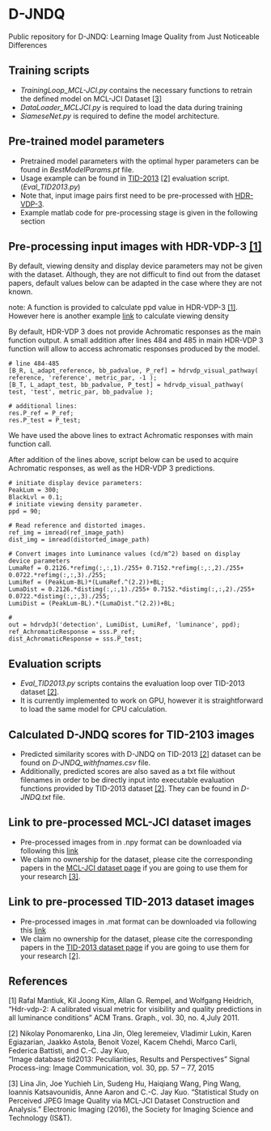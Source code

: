 # D-JNDQ
Public repository for D-JNDQ: Learning Image Quality from Just Noticeable Differences


## Training scripts

* *TrainingLoop_MCL-JCI.py* contains the necessary functions to retrain the defined model on MCL-JCI Dataset [[3]](#3)
* *DataLoader_MCLJCI.py* is required to load the data during training
* *SiameseNet.py* is required to define the model architecture.

## Pre-trained model parameters

* Pretrained model parameters with the optimal hyper parameters can be found in *BestModelParams.pt* file.
* Usage example can be found in [TID-2013](http://www.ponomarenko.info/tid2013.htm) [[2]](#2) evaluation script. (*Eval_TID2013.py*)
* Note that, input image pairs first need to be pre-processed with [HDR-VDP-3](https://sourceforge.net/projects/hdrvdp/files/hdrvdp/).
* Example matlab code for pre-processing stage is given in the following section

## Pre-processing input images with HDR-VDP-3 [[1]](#1)


By default, viewing density and display device parameters may not be given with the dataset. 
Although, they are not difficult to find out from the dataset papers, default values below can be adapted
in the case where they are not known.

note: A function is provided to calculate ppd value in HDR-VDP-3 [[1]](#1). 
However here is another example [link](http://phrogz.net/tmp/ScreenDensityCalculator.html#find:density,pxW:1920,pxH:720,size:12.3,sizeUnit:in,axis:diag,distance:31,distUnit:in) to calculate viewing density


By default, HDR-VDP 3 does not provide Achromatic responses as the main function output.
A small addition after lines 484 and 485 in main HDR-VDP 3 function will allow to access achromatic responses 
produced by the model.

```
# line 484-485
[B_R, L_adapt_reference, bb_padvalue, P_ref] = hdrvdp_visual_pathway( reference, 'reference', metric_par, -1 );
[B_T, L_adapt_test, bb_padvalue, P_test] = hdrvdp_visual_pathway( test, 'test', metric_par, bb_padvalue );

# additional lines:
res.P_ref = P_ref;
res.P_test = P_test;
```

We have used the above lines to extract Achromatic responses with main function call.

After addition of the lines above, script below can be used to acquire Achromatic responses, as well as the HDR-VDP 3 predictions.


```
# initiate display device parameters:
PeakLum = 300;
BlackLvl = 0.1;
# initiate viewing density parameter. 
ppd = 90;

# Read reference and distorted images.
ref_img = imread(ref_image_path)
dist_img = imread(distorted_image_path)

# Convert images into Luminance values (cd/m^2) based on display device parameters
LumaRef = 0.2126.*refimg(:,:,1)./255+ 0.7152.*refimg(:,:,2)./255+ 0.0722.*refimg(:,:,3)./255;
LumiRef = (PeakLum-BL)*(LumaRef.^(2.2))+BL;
LumaDist = 0.2126.*distimg(:,:,1)./255+ 0.7152.*distimg(:,:,2)./255+ 0.0722.*distimg(:,:,3)./255;
LumiDist = (PeakLum-BL).*(LumaDist.^(2.2))+BL;

# 
out = hdrvdp3('detection', LumiDist, LumiRef, 'luminance', ppd);
ref_AchromaticResponse = sss.P_ref;
dist_AchromaticResponse = sss.P_test;
```

## Evaluation scripts

* *Eval_TID2013.py* scripts contains the evaluation loop over TID-2013 dataset [[2]](#2). 
* It is currently implemented to work on GPU, however it is straightforward to load the same model for CPU calculation.

## Calculated D-JNDQ scores for TID-2103 images
* Predicted similarity scores with D-JNDQ on TID-2013 [[2]](#2) dataset can be found on *D-JNDQ_withfnames.csv* file.
* Additionally, predicted scores are also saved as a txt file without filenames in order to be directly input into 
  executable evaluation functions provided by TID-2013 dataset [[2]](#2). They can be found in *D-JNDQ.txt* file.
  

## Link to pre-processed MCL-JCI dataset images

* Pre-processed images from  in .npy format can be downloaded via following this [link](https://drive.google.com/file/d/1e0rIZ9JwsVkvHvWN1O6vLXI21Jg0rjYb/view?usp=sharing)
* We claim no ownership for the dataset, please cite the corresponding papers in the [MCL-JCI dataset page](http://mcl.usc.edu/mcl-jci-dataset) if you are going to use them for your research [[3]](#3).

## Link to pre-processed TID-2013 dataset images

* Pre-processed images in .mat format can be downloaded via following this [link](https://drive.google.com/file/d/1bPvn5kP95q6YseSifzZkDO4kBibve96k/view?usp=sharing)
* We claim no ownership for the dataset, please cite the corresponding papers in the [TID-2013 dataset page](http://www.ponomarenko.info/tid2013.htm) if you are going to use them for your research [[2]](#2).

## References
<a id="1">[1]</a> 
Rafal Mantiuk, Kil Joong Kim, Allan G. Rempel, and Wolfgang  Heidrich,   
“Hdr-vdp-2: A calibrated visual metric for visibility and quality predictions in all luminance conditions”
ACM Trans. Graph., vol. 30, no. 4,July 2011.

<a id="2">[2]</a> 
Nikolay Ponomarenko, Lina Jin, Oleg Ieremeiev, Vladimir Lukin, Karen Egiazarian, Jaakko Astola, Benoit Vozel, Kacem Chehdi, Marco Carli, Federica Battisti, and C.-C. Jay Kuo,  
“Image database tid2013: Peculiarities, Results and Perspectives”
Signal Process-ing: Image Communication, vol. 30, pp. 57 – 77, 2015

<a id="3">[3]</a> 
Lina Jin, Joe Yuchieh Lin, Sudeng Hu, Haiqiang Wang, Ping Wang, Ioannis Katsavounidis, Anne Aaron and C.-C. Jay Kuo. “Statistical Study on Perceived JPEG Image Quality via MCL-JCI Dataset Construction and Analysis.” Electronic Imaging (2016), the Society for Imaging Science and Technology (IS&T).
